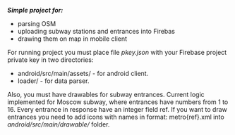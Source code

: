 ***Simple project for:***
* parsing OSM
* uploading subway stations and entrances into Firebas
* drawing them on map in mobile client

For running project you must place file *pkey.json* with your Firebase project private key in two directories:
* android/src/main/assets/ - for android client.
* loader/ - for data parser.

Also, you must have drawables for subway entrances. Current logic implemented for Moscow subway, where entrances have numbers from 1 to 16. 
Every entrance in response have an integer field ref. If you want to draw entrances you need to add icons with names in format: metro{ref}.xml into *android/src/main/drawable/* folder. 
